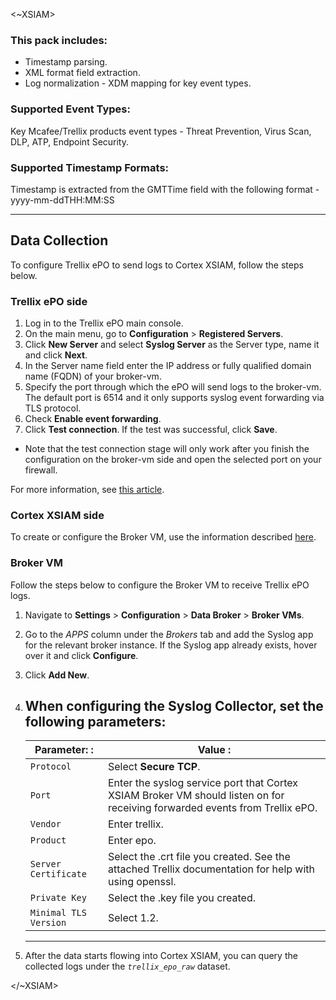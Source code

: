 <~XSIAM>
 
### This pack includes:

- Timestamp parsing.
- XML format field extraction.
- Log normalization - XDM mapping for key event types.
 
### Supported Event Types:

Key Mcafee/Trellix products event types - Threat Prevention, Virus Scan, DLP, ATP, Endpoint Security.
 
### Supported Timestamp Formats:

Timestamp is extracted from the GMTTime field with the following format - yyyy-mm-ddTHH:MM:SS
***
 
## Data Collection

To configure Trellix ePO to send logs to Cortex XSIAM, follow the steps below.
 
### Trellix ePO side

1. Log in to the Trellix ePO main console.
2. On the main menu, go to **Configuration** > **Registered Servers**.
3. Click **New Server** and select **Syslog Server** as the Server type, name it and click **Next**.
4. In the Server name field enter the IP address or fully qualified domain name (FQDN) of your broker-vm.
5. Specify the port through which the ePO will send logs to the broker-vm. The default port is 6514 and it only supports syslog event forwarding via TLS protocol.
6. Check **Enable event forwarding**.
7. Click **Test connection**. If the test was successful, click **Save**.

- Note that the test connection stage will only work after you finish the configuration on the broker-vm side and open the selected port on your firewall.
 
For more information, see [this article](https://kcm.trellix.com/corporate/index?page=content&id=KB87927).
 
### Cortex XSIAM side

To create or configure the Broker VM, use the information described [here](https://docs-cortex.paloaltonetworks.com/r/Cortex-XDR/Cortex-XDR-Pro-Administrator-Guide/Configure-the-Broker-VM).
 
### Broker VM

Follow the steps below to configure the Broker VM to receive Trellix ePO logs.
 
1. Navigate to **Settings** > **Configuration** > **Data Broker** > **Broker VMs**.
2. Go to the *APPS* column under the *Brokers* tab and add the Syslog app for the relevant broker instance. If the Syslog app already exists, hover over it and click **Configure**.
3. Click **Add New**.

4. When configuring the Syslog Collector, set the following parameters:
    -----------------------------------------------------------------------------------------------------------------------------------------------------------

    | Parameter: :            | Value :                                                                                                                       |
    |-------------------------|-------------------------------------------------------------------------------------------------------------------------------|                 
    | `Protocol`              | Select **Secure TCP**.                                                                                                        |
    | `Port`                  | Enter the syslog service port that Cortex XSIAM Broker VM should listen on for receiving forwarded events from Trellix ePO.   |
    | `Vendor`                | Enter trellix.                                                                                                                |
    | `Product`               | Enter epo.                                                                                                                    |
    | `Server Certificate`    | Select the .crt file you created. See the attached Trellix documentation for help with using openssl.                         |
    | `Private Key`           | Select the .key file you created.                                                                                             |
    | `Minimal TLS Version`   | Select 1.2.                                                                                                                   |

    ----------------------------------------------------------------------------------------------------------------------------------------------------------- 
5. After the data starts flowing into Cortex XSIAM, you can query the collected logs under the *`trellix_epo_raw`* dataset.
    
</~XSIAM>